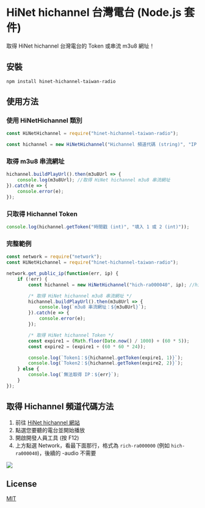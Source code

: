 # HiNet hichannel 台灣電台 (Node.js 套件)
取得 HiNet hichannel 台灣電台的 Token 或串流 m3u8 網址！

## 安裝
    npm install hinet-hichannel-taiwan-radio

## 使用方法
### 使用 HiNetHichannel 類別
```js
const HiNetHichannel = require("hinet-hichannel-taiwan-radio");

const hichannel = new HiNetHichannel("Hichannel 頻道代碼 (string)", "IP 位置 (string)");
```

### 取得 m3u8 串流網址
```js
hichannel.buildPlayUrl().then(m3u8Url => {
    console.log(m3u8Url); //取得 HiNet hichannel m3u8 串流網址
}).catch(e => {
    console.error(e);
});
```

### 只取得 Hichannel Token
```js
console.log(hichannel.getToken("時間戳 (int)", "填入 1 或 2 (int)"));
```

### 完整範例
```js
const network = require("network");
const HiNetHichannel = require("hinet-hichannel-taiwan-radio");

network.get_public_ip(function(err, ip) {
    if (!err) {
        const hichannel = new HiNetHichannel("hich-ra000040", ip); //hich-ra000040 => KISS RADIO 大眾廣播電台

        /* 取得 HiNet hichannel m3u8 串流網址 */
        hichannel.buildPlayUrl().then(m3u8Url => {
            console.log(`m3u8 串流網址：${m3u8Url}`);
        }).catch(e => {
            console.error(e);
        });

        /* 取得 HiNet hichannel Token */
        const expire1 = (Math.floor(Date.now() / 1000) + (60 * 5));
        const expire2 = (expire1 + (60 * 60 * 24));

        console.log(`Token1：${hichannel.getToken(expire1, 1)}`);
        console.log(`Token2：${hichannel.getToken(expire2, 2)}`);
    } else {
        console.log(`無法取得 IP：${err}`);
    }
});
```

## 取得 Hichannel 頻道代碼方法
1. 前往 [HiNet hichannel 網站](https://hichannel.hinet.net/)
2. 點選您要聽的電台並開始播放
3. 開啟開發人員工具 (按 F12)
4. 上方點選 Network，看最下面那行，格式為 `rich-ra000000` (例如 `hich-ra000040`)，後續的 -audio 不需要

![](/images/get_hichannel_code.gif)

## License
[MIT](LICENSE)
